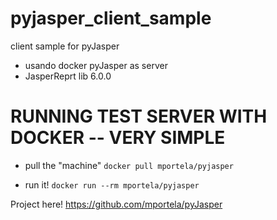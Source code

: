 # pyjasper_client_sample
client sample for pyJasper

- usando docker pyJasper as server
- JasperReprt lib 6.0.0

# RUNNING TEST SERVER WITH DOCKER -- VERY SIMPLE

- pull the "machine"
`docker pull mportela/pyjasper`

- run it!
`docker run --rm mportela/pyjasper`

Project here!
https://github.com/mportela/pyJasper
